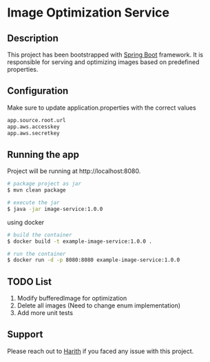 # Image Optimization Service

## Description

This project has been bootstrapped with [Spring Boot](https://github.com/spring-projects/spring-boot) framework. 
It is responsible for serving and optimizing images based on predefined properties.


## Configuration

Make sure to update application.properties with the correct values
```bash
app.source.root.url
app.aws.accesskey
app.aws.secretkey
```

## Running the app

Project will be running at http://localhost:8080.

```bash
# package project as jar
$ mvn clean package

# execute the jar
$ java -jar image-service:1.0.0
```

using docker

```bash
# build the container
$ docker build -t example-image-service:1.0.0 .

# run the container
$ docker run -d -p 8080:8080 example-image-service:1.0.0
```

## TODO List

1. Modify bufferedImage for optimization
2. Delete all images (Need to change enum implementation)
3. Add more unit tests


## Support

Please reach out to [Harith](https://github.com/harixth) if you faced any issue with this project.